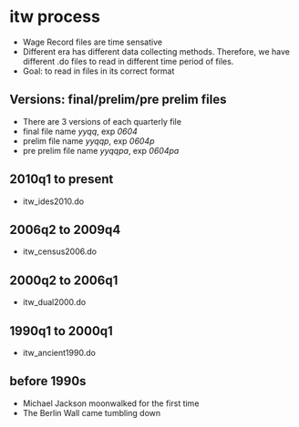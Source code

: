 # itw process

- Wage Record files are time sensative
- Different era has different data collecting methods. Therefore, we have different .do files to read in different time period of files.
- Goal: to read in files in its correct format

## Versions: final/prelim/pre prelim files

- There are 3 versions of each quarterly file
- final file name *yyqq*, exp *0604*
- prelim file name *yyqqp*, exp *0604p*
- pre prelim file name *yyqqpa*, exp *0604pa*

## 2010q1 to present

- itw_ides2010.do 

## 2006q2 to 2009q4

- itw_census2006.do

## 2000q2 to 2006q1

- itw_dual2000.do

## 1990q1 to 2000q1

- itw_ancient1990.do

## before 1990s 

- Michael Jackson moonwalked for the first time
- The Berlin Wall came tumbling down 
